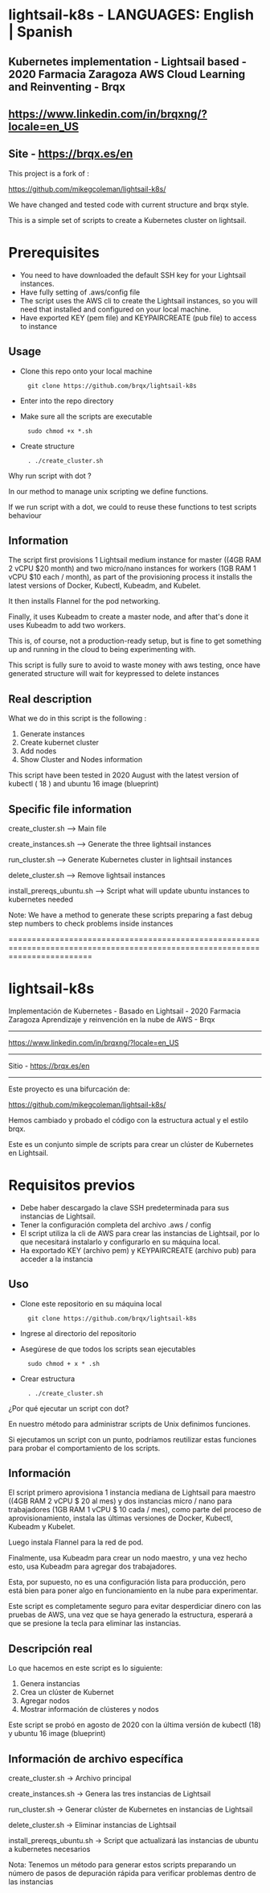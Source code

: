 # lightsail-k8s    - LANGUAGES: English | Spanish
Kubernetes implementation - Lightsail based - 2020 Farmacia Zaragoza
AWS Cloud Learning and Reinventing - Brqx 
--------------------------------------------------------------------------------------------
https://www.linkedin.com/in/brqxng/?locale=en_US
--------------------------------------------------------------------------------------------
Site - https://brqx.es/en
--------------------------------------------------------------------------------------------
This project is a fork of : 

https://github.com/mikegcoleman/lightsail-k8s/

We have changed and tested code with current structure and brqx style.

This is a simple set of scripts to create a Kubernetes cluster on lightsail. 

# Prerequisites

* You need to have downloaded the default SSH key for your Lightsail instances.
* Have fully setting of .aws/config file
* The script uses the AWS cli to create the Lightsail instances, so you will need that installed and configured on your local machine. 
* Have exported KEY (pem file) and KEYPAIRCREATE (pub file) to access to instance

## Usage

* Clone this repo onto your local machine

        git clone https://github.com/brqx/lightsail-k8s

* Enter into the repo directory

* Make sure all the scripts are executable

        sudo chmod +x *.sh

* Create structure

        . ./create_cluster.sh 
        
Why run script with dot ? 

In our method to manage unix scripting we define functions. 

If we run script with a dot, we could to reuse these functions to test scripts behaviour

## Information

The script first  provisions 1 Lightsail medium instance for master ((4GB RAM 2 vCPU $20 month) and two micro/nano instances for workers (1GB RAM 1 vCPU $10 each / month), as part of the provisioning process it installs the latest versions of Docker, Kubectl, Kubeadm, and Kubelet.

It then installs Flannel for the pod networking. 

Finally, it uses Kubeadm to create a master node, and after that's done it uses Kubeadm to add two workers. 

This is, of course, not a production-ready setup, but is fine to get something up and running in the cloud to being experimenting with. 

This script is fully sure to avoid to waste money with aws testing, once have generated structure will wait for keypressed to delete instances

## Real description 

What we do in this script is the following : 

1. Generate instances
2. Create kubernet cluster
3. Add nodes
4. Show Cluster and Nodes information

This script have been tested in 2020 August with the latest version of kubectl ( 18 ) and ubuntu 16 image (blueprint)

## Specific file information

create_cluster.sh         --> Main file

create_instances.sh       --> Generate the three lightsail instances

run_cluster.sh            --> Generate Kubernetes cluster in lightsail instances

delete_cluster.sh         --> Remove lightsail instances

install_prereqs_ubuntu.sh --> Script what will update ubuntu instances to kubernetes needed

Note: We have a method to generate these scripts preparing a fast debug step numbers to check problems inside instances

==============================================================================================================================

# lightsail-k8s
Implementación de Kubernetes - Basado en Lightsail - 2020 Farmacia Zaragoza
Aprendizaje y reinvención en la nube de AWS - Brqx
-------------------------------------------------- ------------------------------------------
https://www.linkedin.com/in/brqxng/?locale=en_US
-------------------------------------------------- ------------------------------------------
Sitio - https://brqx.es/en
-------------------------------------------------- ------------------------------------------
Este proyecto es una bifurcación de:

https://github.com/mikegcoleman/lightsail-k8s/

Hemos cambiado y probado el código con la estructura actual y el estilo brqx.

Este es un conjunto simple de scripts para crear un clúster de Kubernetes en Lightsail.

# Requisitos previos

* Debe haber descargado la clave SSH predeterminada para sus instancias de Lightsail.
* Tener la configuración completa del archivo .aws / config
* El script utiliza la cli de AWS para crear las instancias de Lightsail, por lo que necesitará instalarlo y configurarlo en su máquina local. 
* Ha exportado KEY (archivo pem) y KEYPAIRCREATE (archivo pub) para acceder a la instancia

## Uso

* Clone este repositorio en su máquina local

        git clone https://github.com/brqx/lightsail-k8s

* Ingrese al directorio del repositorio

* Asegúrese de que todos los scripts sean ejecutables

        sudo chmod + x * .sh

* Crear estructura

        . ./create_cluster.sh
        
¿Por qué ejecutar un script con dot?

En nuestro método para administrar scripts de Unix definimos funciones.

Si ejecutamos un script con un punto, podríamos reutilizar estas funciones para probar el comportamiento de los scripts.

## Información

El script primero aprovisiona 1 instancia mediana de Lightsail para maestro ((4GB RAM 2 vCPU $ 20 al mes) y dos instancias micro / nano para trabajadores (1GB RAM 1 vCPU $ 10 cada / mes), como parte del proceso de aprovisionamiento, instala las últimas versiones de Docker, Kubectl, Kubeadm y Kubelet.

Luego instala Flannel para la red de pod.

Finalmente, usa Kubeadm para crear un nodo maestro, y una vez hecho esto, usa Kubeadm para agregar dos trabajadores.

Esta, por supuesto, no es una configuración lista para producción, pero está bien para poner algo en funcionamiento en la nube para experimentar.

Este script es completamente seguro para evitar desperdiciar dinero con las pruebas de AWS, una vez que se haya generado la estructura, esperará a que se presione la tecla para eliminar las instancias.

## Descripción real

Lo que hacemos en este script es lo siguiente:

1. Genera instancias
2. Crea un clúster de Kubernet
3. Agregar nodos
4. Mostrar información de clústeres y nodos

Este script se probó en agosto de 2020 con la última versión de kubectl (18) y ubuntu 16 image (blueprint)

## Información de archivo específica

create_cluster.sh -> Archivo principal

create_instances.sh -> Genera las tres instancias de Lightsail

run_cluster.sh -> Generar clúster de Kubernetes en instancias de Lightsail

delete_cluster.sh -> Eliminar instancias de Lightsail

install_prereqs_ubuntu.sh -> Script que actualizará las instancias de ubuntu a kubernetes necesarios

Nota: Tenemos un método para generar estos scripts preparando un número de pasos de depuración rápida para verificar problemas dentro de las instancias
